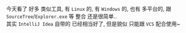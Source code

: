 今天看了 好多 类似工具, 有 `Linux` 的, 有 `Windows` 的, 也有 多平台的, 跟 `SourceTree`/`Explorer.exe` 等 整合 还是很简单..  
其实 `IntelliJ Idea` 自带的 已经相当好了, 但是貌似 只能跟 `VCS` 配合使用~
